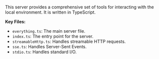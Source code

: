 This server provides a comprehensive set of tools for interacting with the local environment. It is written in TypeScript.

**Key Files:**

*   `everything.ts`: The main server file.
*   `index.ts`: The entry point for the server.
*   `streamableHttp.ts`: Handles streamable HTTP requests.
*   `sse.ts`: Handles Server-Sent Events.
*   `stdio.ts`: Handles standard I/O.
